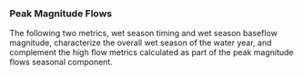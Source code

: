 ### Peak Magnitude Flows

The following two metrics, wet season timing and wet season baseflow magnitude, characterize the overall wet season of the water year, and complement the high flow metrics calculated as part of the peak magnitude flows seasonal component.
